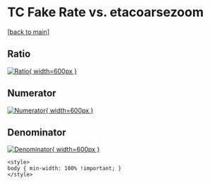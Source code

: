 # TC Fake Rate vs. etacoarsezoom

[[back to main](./)]



## Ratio

[![Ratio](../mtv/var/TC_fakerate_etacoarsezoom.png){ width=600px }](../mtv/var/TC_fakerate_etacoarsezoom.pdf)

## Numerator

[![Numerator](../mtv/num/TC_fakerate_etacoarsezoom_num0.png){ width=600px }](../mtv/num/TC_fakerate_etacoarsezoom_num0.pdf)

## Denominator

[![Denominator](../mtv/den/TC_fakerate_etacoarsezoom_den.png){ width=600px }](../mtv/den/TC_fakerate_etacoarsezoom_den.pdf)


``` {=html}
<style>
body { min-width: 100% !important; }
</style>
```
